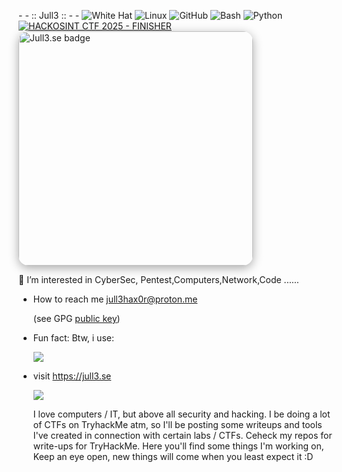 <c> - - :: Jull3 :: - - </c>
![White Hat](https://img.shields.io/badge/white_hat-Jull3Hax0r-informational?style=flat-square&logo=gnuprivacyguard&logoColor=white)
![Linux](https://img.shields.io/badge/Linux-power--user-yellow?style=flat-square&logo=linux&logoColor=black)
![GitHub](https://img.shields.io/badge/GitHub-active--user-black?style=flat-square&logo=github&logoColor=white)
![Bash](https://img.shields.io/badge/Bash-shell--scripting-4EAA25?style=flat-square&logo=gnubash&logoColor=white)
![Python](https://img.shields.io/badge/Python-cybersec-3776AB?style=flat-square&logo=python&logoColor=white)
[![HACKOSINT CTF 2025 - FINISHER](https://api.eu.badgr.io/public/badges/ZAlz0ZjZQ06JGnK3DRtDVw/image)](https://api.eu.badgr.io/public/badges/ZAlz0ZjZQ06JGnK3DRtDVw) <img src="https://jull3.se/jull3git.png" alt="Jull3.se badge" width="375" style="border-radius: 16px; box-shadow: 0 4px 16px #0005;">



👀 I’m interested in CyberSec, Pentest,Computers,Network,Code ......
- How to reach me jull3hax0r@proton.me <p>(see GPG <a href="gpg.md">public key</a>)</p>
- Fun fact: Btw, i use:<p> <img src="https://camo.githubusercontent.com/72f7521b72e8efa081ea337df1df1ad7ae2949e69da3fc9ab382bc1d6c94b5e6/68747470733a2f2f696d672e736869656c64732e696f2f62616467652f417263682532304c696e75782d3137393344313f6c6f676f3d617263682d6c696e7578266c6f676f436f6c6f723d666666267374796c653d666f722d7468652d6261646765"></p>
- visit https://jull3.se <p> <img  src="https://camo.githubusercontent.com/b709b385d5e956a7299e4657eca82be4ac00ea534bc9884daa6c5f07f02724e6/68747470733a2f2f696d672e736869656c64732e696f2f62616467652f436c6f7564666c6172652d4633383032303f7374796c653d666f722d7468652d6261646765266c6f676f3d436c6f7564666c617265266c6f676f436f6c6f723d7768697465">
   <p>I love computers / IT, but above all security and hacking.
   I  be doing a lot of CTFs on TryhackMe atm, so I'll be posting some writeups and tools I've created in connection with certain labs / CTFs.
   Ceheck my repos for write-ups for TryHackMe.
   Here you'll find some things I'm working on, Keep an eye open, new things will come when you least expect it :D</p>
<p align="center">
  
</p>




⠀⠀⠀⠀⠀⠀⠀⠀⠀⠀⠀⠀⠀

<!---
Jull3Hax0r/Jull3Hax0r is a ✨ special ✨ repository because its `README.md` (this file) appears on your GitHub profile.
You can click the Preview link to take a look at your changes.
--->
